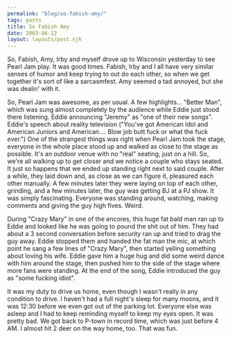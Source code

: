 ```yaml
---
permalink: "blog/so-fabish-amy/"
tags: posts
title: So Fabish Amy
date: 2003-06-22
layout: layouts/post.njk
---
```


So, Fabish, Amy, Irby and myself drove up to Wisconsin yesterday to see Pearl Jam play. It was good times. Fabish, Irby and I all have very similar senses of humor and keep trying to out do each other, so when we get together it's sort of like a sarcasmfest. Amy seemed a tad annoyed, but she was dealin' with it.

So, Pearl Jam was awesome, as per usual. A few highlights... "Better Man", which was sung almost completely by the audience while Eddie just stood there listening. Eddie announcing "Jeremy" as "one of their new songs". Eddie's speech about reality television ("You've got American Idol and American Juniors and American.... Blow job butt fuck or what the fuck ever.") One of the strangest things was right when Pearl Jam took the stage, everyone in the whole place stood up and walked as close to the stage as possible. It's an outdoor venue with no "real" seating, just on a hill. So, we're all walking up to get closer and we notice a couple who stays seated. It just so happens that we ended up standing right next to said couple. After a while, they laid down and, as close as we can figure it, pleasured each other manually. A few minutes later they were laying on top of each other, grinding, and a few minutes later, the guy was getting BJ at a PJ show. It was simply fascinating. Everyone was standing around, watching, making comments and giving the guy high fives. Weird.

During "Crazy Mary" in one of the encores, this huge fat bald man ran up to Eddie and looked like he was going to pound the shit out of him. They had about a 3 second conversation before security ran up and tried to drag the guy away. Eddie stopped them and handed the fat man the mic, at which point he sang a few lines of "Crazy Mary", then started yelling something about loving his wife. Eddie gave him a huge hug and did some weird dance with him around the stage, then pushed him to the side of the stage where more fans were standing. At the end of the song, Eddie introduced the guy as "some fucking idiot". 

It was my duty to drive us home, even though I wasn't really in any condition to drive. I haven't had a full night's sleep for many moons, and it was 12:30 before we even got out of the parking lot. Everyone else was asleep and I had to keep reminding myself to keep my eyes open. It was pretty bad. We got back to P-town in record time, which was just before 4 AM. I almost hit 2 deer on the way home, too. That was fun.